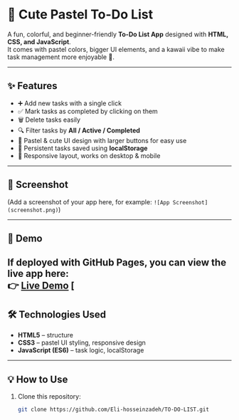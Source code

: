 # 🌸 Cute Pastel To-Do List

A fun, colorful, and beginner-friendly **To-Do List App** designed with **HTML, CSS, and JavaScript**.  
It comes with pastel colors, bigger UI elements, and a kawaii vibe to make task management more enjoyable 💖.  

---

## ✨ Features
- ➕ Add new tasks with a single click  
- ✅ Mark tasks as completed by clicking on them  
- 🗑️ Delete tasks easily  
- 🔍 Filter tasks by **All / Active / Completed**  
- 🎨 Pastel & cute UI design with larger buttons for easy use  
- 💾 Persistent tasks saved using **localStorage**  
- 🌙 Responsive layout, works on desktop & mobile  

---

## 📸 Screenshot
(Add a screenshot of your app here, for example: `![App Screenshot](screenshot.png)`)

---

## 🚀 Demo
If deployed with GitHub Pages, you can view the live app here:  
👉 [Live Demo](https://eli-hosseinzadeh.github.io/TO-DO-LIST/)
[
---

## 🛠️ Technologies Used
- **HTML5** – structure  
- **CSS3** – pastel UI styling, responsive design  
- **JavaScript (ES6)** – task logic, localStorage  

---

## 💡 How to Use
1. Clone this repository:  
   ```bash
   git clone https://github.com/Eli-hosseinzadeh/TO-DO-LIST.git
